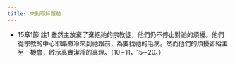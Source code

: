 ```yaml
---
title: 來到耶穌跟前
---
```


- 15章1節 註1
雖然主放棄了棄絕祂的宗教徒，他們仍不停止對祂的煩擾。他們從宗教的中心耶路撒冷來到祂跟前，為要找祂的毛病。然而他們的煩擾卻給主另一機會，啟示真實潔淨的真理。（10∼11，15∼20。）
